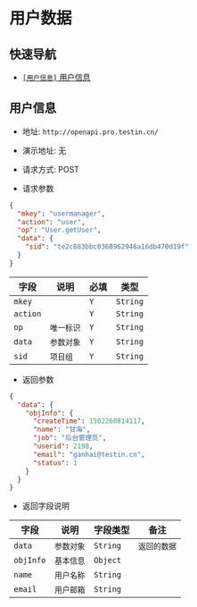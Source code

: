 # 用户数据

## 快速导航

- [```[用户信息]``` 用户信息](#用户信息)

## 用户信息

* 地址: `http://openapi.pro.testin.cn/`
* 演示地址: 无
* 请求方式: POST

* 请求参数

```json
{
  "mkey": "usermanager",
  "action": "user",
  "op": "User.getUser",
  "data": {
    "sid": "te2c883bbc0368962946a16db470d19f"
  }
}
```

|字段|说明|必填|类型|
|---|---|---|---|
|`mkey`|` `|`Y`|`String`|
|`action`|` `|`Y`|`String`|
|`op`|`唯一标识`|`Y`|`String`|
|`data`|`参数对象`|`Y`|`String`|
|`sid`|`项目组`|`Y`|`String`|

* 返回参数

```json
{
  "data": {
    "objInfo": {
      "createTime": 1502260814117,
      "name": "甘海",
      "job": "后台管理员",
      "userid": 2198,
      "email": "ganhai@testin.cn",
      "status": 1
    }
  }
}
```

* 返回字段说明

|字段|说明|字段类型|备注|
|---|---|---|---|
|`data`|`参数对象`|`String`|`返回的数据`|
|`objInfo`|`基本信息`|`Object`|` `|
|`name`|`用户名称`|`String`|` `|
|`email`|`用户邮箱`|`String`|` `|
